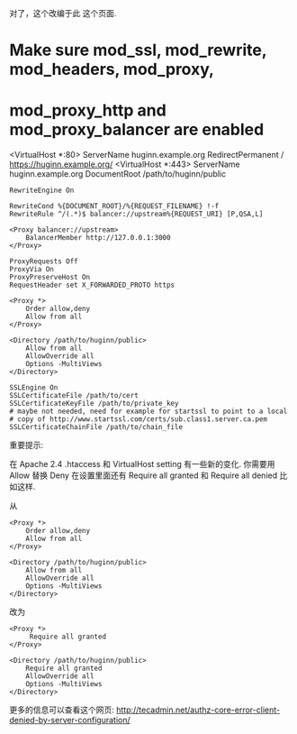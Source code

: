 

对了，这个改编于此 这个页面.

# Make sure mod_ssl, mod_rewrite, mod_headers, mod_proxy,
# mod_proxy_http and mod_proxy_balancer are enabled

<VirtualHost *:80>
    ServerName huginn.example.org
    RedirectPermanent / https://huginn.example.org/
</VirtualHost>
<VirtualHost *:443>
    ServerName huginn.example.org
    DocumentRoot /path/to/huginn/public

    RewriteEngine On

    RewriteCond %{DOCUMENT_ROOT}/%{REQUEST_FILENAME} !-f
    RewriteRule ^/(.*)$ balancer://upstream%{REQUEST_URI} [P,QSA,L]

    <Proxy balancer://upstream>
        BalancerMember http://127.0.0.1:3000
    </Proxy>

    ProxyRequests Off
    ProxyVia On
    ProxyPreserveHost On
    RequestHeader set X_FORWARDED_PROTO https

    <Proxy *>
        Order allow,deny
        Allow from all
    </Proxy>

    <Directory /path/to/huginn/public>
        Allow from all
        AllowOverride all
        Options -MultiViews
    </Directory>

    SSLEngine On
    SSLCertificateFile /path/to/cert
    SSLCertificateKeyFile /path/to/private_key
    # maybe not needed, need for example for startssl to point to a local
    # copy of http://www.startssl.com/certs/sub.class1.server.ca.pem
    SSLCertificateChainFile /path/to/chain_file
</VirtualHost>

重要提示:

在 Apache 2.4 .htaccess 和 VirtualHost setting 有一些新的变化. 你需要用 Allow 替换 Deny
在设置里面还有 Require all granted 和 Require all denied 比如这样.

从

    <Proxy *>
        Order allow,deny
        Allow from all
    </Proxy>

    <Directory /path/to/huginn/public>
        Allow from all
        AllowOverride all
        Options -MultiViews
    </Directory>

改为

    <Proxy *>
         Require all granted
    </Proxy>

    <Directory /path/to/huginn/public>
        Require all granted
        AllowOverride all
        Options -MultiViews
    </Directory>

更多的信息可以查看这个网页: http://tecadmin.net/authz-core-error-client-denied-by-server-configuration/
